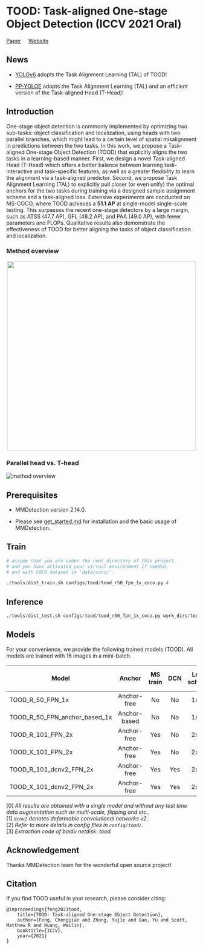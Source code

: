 
# TOOD: Task-aligned One-stage Object Detection (**ICCV 2021 Oral**)  
[Paper](https://arxiv.org/abs/2108.07755) &nbsp; &nbsp; [Website](https://fcjian.github.io/tood)

## News
- [YOLOv6](https://github.com/meituan/YOLOv6) adopts the Task Alignment Learning (TAL) of TOOD! 

- [PP-YOLOE](https://github.com/PaddlePaddle/PaddleDetection/tree/release/2.5/configs/ppyoloe) adopts the Task Alignment Learning (TAL) and an efficient version of the Task-aligned Head (T-Head)!

## Introduction

One-stage object detection is commonly implemented by optimizing two sub-tasks: object classification and localization, using heads with two parallel branches, which might lead to a certain level of spatial misalignment in predictions between the two tasks. In this work, we propose a Task-aligned One-stage Object Detection (TOOD) that explicitly aligns the two tasks in a learning-based manner. First, we design a novel Task-aligned Head (T-Head) which offers a better balance between learning task-interactive and task-specific features, as well as a greater flexibility to learn the alignment via a task-aligned predictor. Second, we propose Task Alignment Learning (TAL) to explicitly pull closer (or even unify) the optimal anchors for the two tasks during training via a designed sample assignment scheme and a task-aligned loss. Extensive experiments are conducted on MS-COCO, where TOOD achieves a **51.1 AP** at single-model single-scale testing. This surpasses the recent one-stage detectors by a large margin, such as ATSS (47.7 AP), GFL (48.2 AP), and PAA (49.0 AP), with fewer parameters and FLOPs. Qualitative results also demonstrate the effectiveness of TOOD for better aligning the tasks of object classification and localization.
### Method overview

<div align=center><img src="resources/overview.png" width="500px"/></div>

### Parallel head vs. T-head
![method overview](resources/T-head.png)

## Prerequisites

- MMDetection version 2.14.0.

- Please see [get_started.md](docs/get_started.md) for installation and the basic usage of MMDetection.

## Train

```python
# assume that you are under the root directory of this project,
# and you have activated your virtual environment if needed.
# and with COCO dataset in 'data/coco/'.

./tools/dist_train.sh configs/tood/tood_r50_fpn_1x_coco.py 4
```

## Inference

```python
./tools/dist_test.sh configs/tood/tood_r50_fpn_1x_coco.py work_dirs/tood_r50_fpn_1x_coco/epoch_12.pth 4 --eval bbox
```

## Models

For your convenience, we provide the following trained models (TOOD). All models are trained with 16 images in a mini-batch.

Model | Anchor | MS train | DCN | Lr schd | AP (minival) | AP (test-dev) | Config | Download
--- |:---:|:---:|:---:|:---:|:---:|:---:|:---:|:---:
TOOD_R_50_FPN_1x              | Anchor-free  | No  | No | 1x | 42.5 | 42.7 | [config](configs/tood/tood_r50_fpn_1x_coco.py) | [google](https://drive.google.com/file/d/1M7ccIsfQKA5pEtgMlRSadokLu_cFKO4B/view?usp=sharing) / [baidu](https://pan.baidu.com/s/1rjAwcX2rq5xTm7_9AdWR2Q)
TOOD_R_50_FPN_anchor_based_1x | Anchor-based | No  | No | 1x | 42.4 | 42.8 | [config](configs/tood/tood_r50_fpn_anchor_based_1x_coco.py) | [google](https://drive.google.com/file/d/1G3Waqs3Xh7h1bfwcUfek91S1JKRCTAdV/view?usp=sharing) / [baidu](https://pan.baidu.com/s/1E_Lsxj4GXhe7iPL6feVa5Q)
TOOD_R_101_FPN_2x             | Anchor-free  | Yes | No | 2x | 46.2 | 46.7 | [config](configs/tood/tood_r101_fpn_mstrain_2x_coco.py) | [google](https://drive.google.com/file/d/14NTtLVpG0I75jb55hB6smnibknkQ4wdb/view?usp=sharing) / [baidu](https://pan.baidu.com/s/1Py-73Xysv5w5Gvqysc_RxA)
TOOD_X_101_FPN_2x             | Anchor-free  | Yes | No | 2x | 47.6 | 48.5 | [config](configs/tood/tood_x101_64x4d_fpn_mstrain_2x_coco.py) | [google](https://drive.google.com/file/d/1IbCZ5Lim_vkgRctsJ7Sb8czrOFQpmuRF/view?usp=sharing) / [baidu](https://pan.baidu.com/s/1Y-CNmcHZtrWUFCrocSjiEA)
TOOD_R_101_dcnv2_FPN_2x       | Anchor-free  | Yes | Yes | 2x | 49.2 | 49.6 | [config](configs/tood/tood_r101_fpn_dconv_c3-c5_mstrain_2x_coco.py) | [google](https://drive.google.com/file/d/1ufipVoODv-NgthQ8ZvLeW12TEIsCgWl5/view?usp=sharing) / [baidu](https://pan.baidu.com/s/1BfgMtKprAzoTBm91XEQk4Q)
TOOD_X_101_dcnv2_FPN_2x       | Anchor-free  | Yes | Yes | 2x | 50.5 | 51.1 | [config](configs/tood/tood_x101_64x4d_fpn_dconv_c4-c5_mstrain_2x_coco.py) | [google](https://drive.google.com/file/d/1xYSuZF5RfK81rJImNlTZWbIhPWfb5S5-/view?usp=sharing) / [baidu](https://pan.baidu.com/s/1g2qiGJVV_dZmVF5D20SsNg)

[0] *All results are obtained with a single model and without any test time data augmentation such as multi-scale, flipping and etc..* \
[1] *`dcnv2` denotes deformable convolutional networks v2.* \
[2] *Refer to more details in config files in `config/tood/`.* \
[3] *Extraction code of baidu netdisk: tood.*


## Acknowledgement

Thanks MMDetection team for the wonderful open source project!


## Citation

If you find TOOD useful in your research, please consider citing:

```
@inproceedings{feng2021tood,
    title={TOOD: Task-aligned One-stage Object Detection},
    author={Feng, Chengjian and Zhong, Yujie and Gao, Yu and Scott, Matthew R and Huang, Weilin},
    booktitle={ICCV},
    year={2021}
}
```
